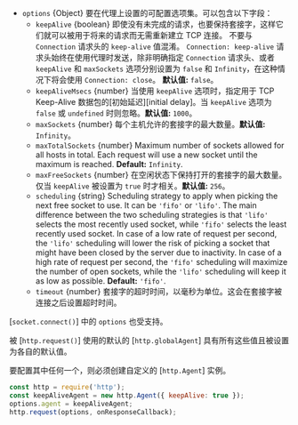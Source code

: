 <!-- YAML
added: v0.3.4
changes:
  - version: v14.5.0
    pr-url: https://github.com/nodejs/node/pull/33617
    description: Add `maxTotalSockets` option to agent constructor.
  - version: v14.5.0
    pr-url: https://github.com/nodejs/node/pull/33278
    description: Add `scheduling` option to specify the free socket
                 scheduling strategy.
-->

* `options` {Object} 要在代理上设置的可配置选项集。可以包含以下字段： 
  * `keepAlive` {boolean} 即使没有未完成的请求，也要保持套接字，这样它们就可以被用于将来的请求而无需重新建立 TCP 连接。
    不要与 `Connection` 请求头的 `keep-alive` 值混淆。 
    `Connection: keep-alive` 请求头始终在使用代理时发送，除非明确指定 `Connection` 请求头、或者 `keepAlive` 和 `maxSockets` 选项分别设置为 `false` 和 `Infinity`，在这种情况下将会使用 `Connection: close`。
    **默认值:** `false`。
  * `keepAliveMsecs` {number} 当使用 `keepAlive` 选项时，指定用于 TCP Keep-Alive 数据包的[初始延迟][initial delay]。当 `keepAlive` 选项为 `false` 或 `undefined` 时则忽略。**默认值:** `1000`。
  * `maxSockets` {number} 每个主机允许的套接字的最大数量。**默认值:** `Infinity`。
  * `maxTotalSockets` {number} Maximum number of sockets allowed for
    all hosts in total. Each request will use a new socket
    until the maximum is reached.
    **Default:** `Infinity`.
  * `maxFreeSockets` {number} 在空闲状态下保持打开的套接字的最大数量。仅当 `keepAlive` 被设置为 `true` 时才相关。**默认值:** `256`。
  * `scheduling` {string} Scheduling strategy to apply when picking
    the next free socket to use. It can be `'fifo'` or `'lifo'`.
    The main difference between the two scheduling strategies is that `'lifo'`
    selects the most recently used socket, while `'fifo'` selects
    the least recently used socket.
    In case of a low rate of request per second, the `'lifo'` scheduling
    will lower the risk of picking a socket that might have been closed
    by the server due to inactivity.
    In case of a high rate of request per second,
    the `'fifo'` scheduling will maximize the number of open sockets,
    while the `'lifo'` scheduling will keep it as low as possible.
    **Default:** `'fifo'`.
  * `timeout` {number} 套接字的超时时间，以毫秒为单位。这会在套接字被连接之后设置超时时间。

[`socket.connect()`] 中的 `options` 也受支持。
 
被 [`http.request()`] 使用的默认的 [`http.globalAgent`] 具有所有这些值且被设置为各自的默认值。

要配置其中任何一个，则必须创建自定义的 [`http.Agent`] 实例。

```js
const http = require('http');
const keepAliveAgent = new http.Agent({ keepAlive: true });
options.agent = keepAliveAgent;
http.request(options, onResponseCallback);
```

